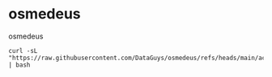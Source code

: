 # osmedeus
osmedeus

```
curl -sL "https://raw.githubusercontent.com/DataGuys/osmedeus/refs/heads/main/acrosmedeus.sh" | bash

```



